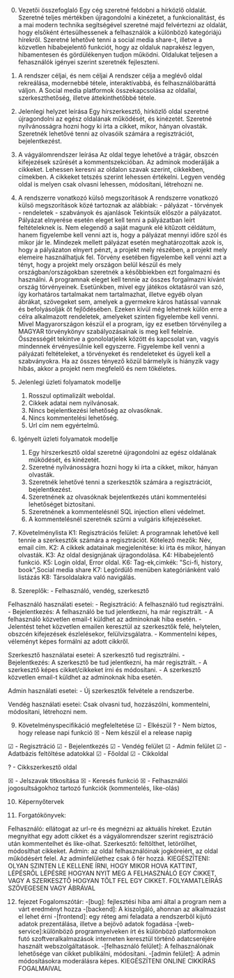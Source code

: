 0. Vezetői összefoglaló
Egy cég szeretné feldobni a hírközlő oldalát. Szeretné teljes mértékben újragondolni a kinézetet, a funkcionalitást, és a mai modern technika segítségével szeretné majd felvértezni az oldalát, hogy elsőként értesülhessenek a felhasználók a különböző kategóriájú hírekről. Szeretné lehetővé tenni a social media share-t, illetve a közvetlen hibabejelentő funkciót, hogy az oldaluk naprakész legyen, hibamentesen és gördülékenyen tudjon működni. Oldalukat teljesen a fehasználók igényei szerint szeretnék fejleszteni.

1. A rendszer céljai, és nem céljai
A rendszer célja a meglévő oldal rekreálása, modernebbé tétele, interaktívabbá, és felhasználóbaráttá váljon. A Social media platformok összekapcsolása az oldallal, szerkeszthetőség, illetve áttekinthetőbbé tétele.

2. Jelenlegi helyzet leírása
Egy hírszerkesztő, hírközlő oldal szeretné újragondolni az egész oldalának működését, és kinézetét.
Szeretné nyílvánosságra hozni hogy ki írta a cikket, mikor, hányan olvasták.
Szeretnék lehetővé tenni az olvasóik számára a regisztrációt, bejelentkezést.

3. A vágyálomrendszer leírása
Az oldal tegye lehetővé a trágár, obszcén kifejezések szűrését a kommentszekcióban. Az adminok moderálják a cikkeket. Lehessen keresni az oldalon szavak szerint, cikkekben, címekben. A cikkeket tetszés szerint lehessen értékelni. Legyen vendég oldal is melyen csak olvasni lehessen, módosítani, létrehozni ne.

4. A rendszerre vonatkozó külsõ megszorítások
A rendszerre vonatkozó külsö megszorítások közé tartoznak az alábbiak: - pályázat - törvények - rendeletek - szabványok és ajanlások Tekintsük először a pályázatot. Pályázat elnyerése esetén eleget kell tenni a pályázatban leírt feltételeknek is. Nem elegendő a saját magunk elé kitűzott céldátum, hanem figyelembe kell venni azt is, hogy a pályázat mennyi időre szól és mikor jár le. Mindezek mellett pályázat esetén meghatározottak azok is, hogy a pályázaton elnyert pénzt, a projekt mely részében, a projekt mely elemeire használhatjuk fel. Törvény esetében figyelembe kell venni azt a tényt, hogy a projekt mely országon belül készül és mely országban/országokban szeretnék a későbbiekben ezt forgalmazni és használni. A programnak eleget kell tennie az összes forgalmazni kívánt ország törvényeinek. Esetünkben, mivel egy játékos oktatásról van szó, így korhatáros tartalmakat nem tartalmazhat, illetve egyéb olyan ábrákat, szövegeket sem, amelyek a gyermekre káros hatással vannak és befolyásolják őt fejlődésében. Ezeken kívül még lehetnek külön erre a célra alkalmazott rendeletek, amelyeket szinten figyelembe kell venni. Mivel Magyarországon készül el a program, így ez esetben törvényileg a MAGYAR törvénykönyv szabályozásainak is meg kell felelnie. Összességét tekintve a gonololatjelek között és kapcsolat van, vagyis mindennek érvényesülnie kell egyszerre. Figyelembe kell venni a pályázati feltételeket, a törvényeket és rendeleteket és ügyeli kell a szabványokra. Ha az összes tényező közül bármelyik is hiányzik vagy hibás, akkor a projekt nem megfelelő és nem tökéletes.

5. Jelenlegi üzleti folyamatok modellje

	1. Rosszul optimalizált weboldal.
	2. Cikkek adatai nem nyilvánosak.
	3. Nincs bejelentkezési lehetőség az olvasóknak.
	4. Nincs kommentelési lehetőség.
	5. Url cím nem egyértelmű.

6. Igényelt üzleti folyamatok modellje

	1. Egy hírszerkesztő oldal szeretné újragondolni az egész oldalának működését, és kinézetét.
	2. Szeretné nyílvánosságra hozni hogy ki írta a cikket, mikor, hányan olvasták.
	3. Szeretnék lehetővé tenni a szerkesztők számára a regisztrációt, bejelentkezést.
	4. Szeretnének az olvasóknak bejelentkezés utáni kommentelési lehetőséget biztosítani.
	5. Szeretnének a kommentelésnél SQL injection elleni védelmet.
	6. A kommentelésnél szeretnék szűrni a vulgáris kifejezéseket.

7. Követelménylista
K1: Regisztrációs felület: A programnak lehetővé kell tennie a szerkesztők számára a regisztrációt. Kötelező mezők: Név, email cím.	
K2: A cikkek adatainak megjelenítése: ki írta és mikor, hányan olvasták.
K3: Az oldal designjának újragondolása.
K4: Hibabejelentő funkció.
K5: Login oldal, Error oldal.
K6: Tag-ek,cimkék: "Sci-fi, history, book",Social media share
K7: Legördülő menüben kategóriánként való listázás
K8: Társoldalakra való navigálás. 

8. Szereplők: - Felhasználó, vendég, szerkesztő

Felhasználó használati esetei: - Regisztráció: A felhasználó tud regisztrálni. - Bejelentkezés: A felhasználó be tud jelentkezni, ha már regisztrált. - A felhasználó közvetlen email-t küldhet az adminoknak hiba esetén. - Jelentést tehet közvetlen emailen keresztül az szerkesztők felé, helytelen, obszcén kifejezések észlelésekor, felülvizsgálatra. - Kommentelni képes, véleményt képes formálni az adott cikkről.

Szerkesztő használatai esetei: A szerkesztő tud regisztrálni. - Bejelentkezés: A szerkesztő be tud jelentkezni, ha már regisztrált. - A szerkesztő képes cikket/cikkeket írni és módosítani.  - A szerkesztő közvetlen email-t küldhet az adminoknak hiba esetén.

Admin használati esetei: - Új szerkesztők felvétele a rendszerbe.

Vendég használati esetei: Csak olvasni tud, hozzászólni, kommentelni, módosítani, létrehozni nem.

9. Követelményspecifikáció megfeleltetése
☑ - Elkészül	? - Nem biztos, hogy release napi funkció	☒ - Nem készül el a release napig

☑ - Regisztráció
☑ - Bejelentkezés
☑ - Vendég felület
☑ - Admin felület
☑ - Adatbázis feltöltése adatokkal
☑ - Főoldal
☑ - Cikkoldal

? - Cikkszerkesztő oldal

☒  - Jelszavak titkosítása
☒  - Keresés funkció
☒  - Felhasználói jogosultságokhoz tartozó funkciók (kommentelés, like-olás)

10. Képernyőtervek

11. Forgatókönyvek:

Felhasználó: ellátogat az url-re és megnézni az aktuális híreket. Ezután megnyithat egy adott cikket és a vágyálomrendszer szerint regisztráció után kommentelhet és like-olhat.
Szerkesztő: feltölthet, letörölhet, módosíthat cikkeket.
Admin: az oldal felhasználóinak jogköreiért, az oldal működésért felel. Az adminfelülethez csak ő fér hozzá.
KIEGÉSZÍTENI: OLYAN SZINTEN LE KELLENE ÍRNI, HOGY MIKOR HOVA KATTINT, LÉPÉSRŐL LÉPÉSRE HOGYAN NYIT MEG A FELHASZNÁLÓ EGY CIKKET, VAGY A SZERKESZTŐ HOGYAN TÖLT FEL EGY CIKKET.
FOLYAMATLEÍRÁS SZÖVEGESEN VAGY ÁBRÁVAL

12. fejezet
Fogalomszótár:
-[bug]: fejlesztési hiba ami által a program nem a várt eredményt hozza 
-[backend]: A kiszolgáló, ahonnan az alkalmazást el lehet érni 
-[frontend]:  egy réteg ami feladata a rendszerbõl kijutó adatok prezentálása, illetve a bejövõ adatok fogadása
-[web-service]:különbözõ programnyelveken írt és különbözõ platformokon futó szoftveralkalmazások interneten keresztül történõ adatcseréjére használt webszolgáltatások.
-[felhasználó felület]: A felhasználónak lehetősége van cikket publikálni, módosítani.
-[admin felület]: A admin módosításokra moderálásra képes.
KIEGÉSZÍTENI ONLINE CIKKÍRÁS FOGALMAIVAL
